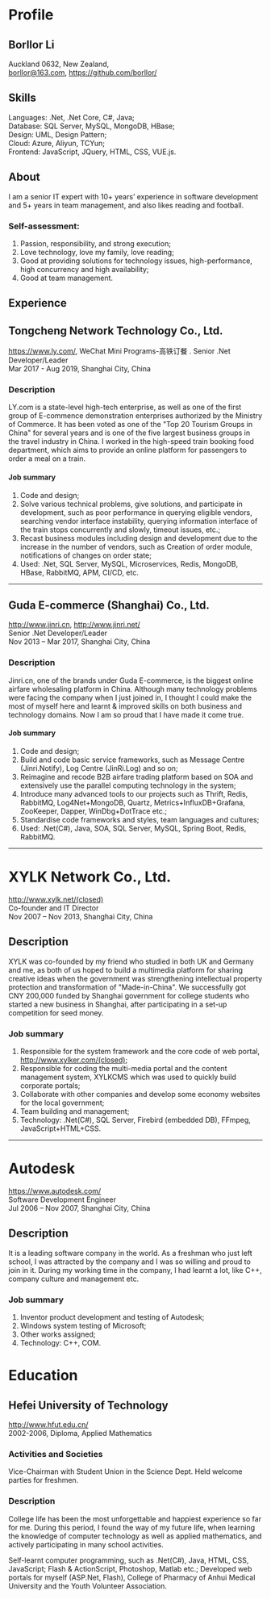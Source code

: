 # Profile

## Borllor Li
Auckland 0632, New Zealand,  
borllor@163.com, https://github.com/borllor/  

## Skills
Languages: .Net, .Net Core, C#, Java;  
Database: SQL Server, MySQL, MongoDB, HBase;  
Design: UML, Design Pattern;  
Cloud: Azure, Aliyun, TCYun;  
Frontend: JavaScript, JQuery, HTML, CSS, VUE.js.  

## About
I am a senior IT expert with 10+ years’ experience in software development and 5+ years in team management, and also likes reading and football. 

### Self-assessment:
1.	Passion, responsibility, and strong execution;
2.	Love technology, love my family, love reading;
3.	Good at providing solutions for technology issues, high-performance, high concurrency and high availability;
4.	Good at team management.


## Experience


## Tongcheng Network Technology Co., Ltd. 
https://www.ly.com/, WeChat Mini Programs-高铁订餐 . 
Senior .Net Developer/Leader  
Mar 2017 - Aug 2019, Shanghai City, China  

### Description
LY.com is a state-level high-tech enterprise, as well as one of the first group of E-commence demonstration enterprises authorized by the Ministry of Commerce. It has been voted as one of the "Top 20 Tourism Groups in China" for several years and is one of the five largest business groups in the travel industry in China. I worked in the high-speed train booking food department, which aims to provide an online platform for passengers to order a meal on a train.

#### Job summary
1.	Code and design;
2.	Solve various technical problems, give solutions, and participate in development, such as poor performance in querying eligible vendors, searching vendor interface instability, querying information interface of the train stops concurrently and slowly, timeout issues, etc.;
3.	Recast business modules including design and development due to the increase in the number of vendors, such as Creation of order module, notifications of changes on order state;
4.	Used: .Net, SQL Server, MySQL, Microservices, Redis, MongoDB, HBase, RabbitMQ, APM, CI/CD, etc.

______________________________________________________________________________________________________________________________________________________________________



## Guda E-commerce (Shanghai) Co., Ltd. 
http://www.jinri.cn, http://www.jinri.net/  
Senior .Net Developer/Leader  
Nov 2013 – Mar 2017, Shanghai City, China  

### Description
Jinri.cn, one of the brands under Guda E-commerce, is the biggest online airfare wholesaling platform in China. Although many technology problems were facing the company when I just joined in, I thought I could make the most of myself here and learnt & improved skills on both business and technology domains. Now I am so proud that I have made it come true.

#### Job summary
1.	Code and design;
2.	Build and code basic service frameworks, such as Message Centre (Jinri.Notify), Log Centre (JinRi.Log) and so on;
3.	Reimagine and recode B2B airfare trading platform based on SOA and extensively use the parallel computing technology in the system;
4.	Introduce many advanced tools to our projects such as Thrift, Redis, RabbitMQ, Log4Net+MongoDB, Quartz, Metrics+InfluxDB+Grafana, ZooKeeper, Dapper, WinDbg+DotTrace etc.;
5.	Standardise code frameworks and styles, team languages and cultures;
6.	Used: .Net(C#), Java, SOA, SQL Server, MySQL, Spring Boot, Redis, RabbitMQ.

______________________________________________________________________________________________________________________________________________________________________



# XYLK Network Co., Ltd.
http://www.xylk.net/(closed)  
Co-founder and IT Director  
Nov 2007 – Nov 2013, Shanghai City, China  

## Description
XYLK was co-founded by my friend who studied in both UK and Germany and me, as both of us hoped to build a multimedia platform for sharing creative ideas when the government was strengthening intellectual property protection and transformation of "Made-in-China". We successfully got CNY 200,000 funded by Shanghai government for college students who started a new business in Shanghai, after participating in a set-up competition for seed money. 

### Job summary
1.	Responsible for the system framework and the core code of web portal, http://www.xylker.com/(closed);
2.	Responsible for coding the multi-media portal and the content management system, XYLKCMS which was used to quickly build corporate portals;
3.	Collaborate with other companies and develop some economy websites for the local government;
4.	Team building and management;
5.	Technology: .Net(C#), SQL Server, Firebird (embedded DB), FFmpeg, JavaScript+HTML+CSS.

______________________________________________________________________________________________________________________________________________________________________



# Autodesk
https://www.autodesk.com/  
Software Development Engineer  
Jul 2006 – Nov 2007, Shanghai City, China  

## Description
It is a leading software company in the world. As a freshman who just left school, I was attracted by the company and I was so willing and proud to join in it. During my working time in the company, I had learnt a lot, like C++, company culture and management etc.

### Job summary
1.	Inventor product development and testing of Autodesk;
2.	Windows system testing of Microsoft;
3.	Other works assigned;
4.	Technology: C++, COM.


# Education


## Hefei University of Technology
http://www.hfut.edu.cn/  
2002-2006, Diploma, Applied Mathematics  

### Activities and Societies
Vice-Chairman with Student Union in the Science Dept. Held welcome parties for freshmen.

### Description
College life has been the most unforgettable and happiest experience so far for me. During this period, I found the way of my future life, when learning the knowledge of computer technology as well as applied mathematics, and actively participating in many school activities.

Self-learnt computer programming, such as .Net(C#), Java, HTML, CSS, JavaScript; Flash & ActionScript, Photoshop, Matlab etc.;
Developed web portals for myself (ASP.Net, Flash), College of Pharmacy of Anhui Medical University and the Youth Volunteer Association.
